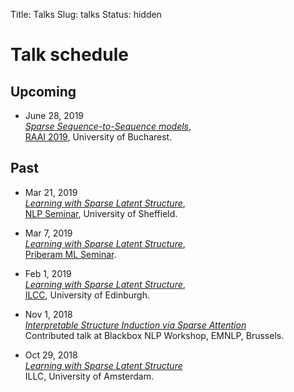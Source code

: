 Title: Talks
Slug: talks
Status: hidden

# Talk schedule

## Upcoming

  - June 28, 2019<br/>
    [*Sparse Sequence-to-Sequence models*](talks/19-sparse-seq.pdf),<br/>
    [RAAI 2019](https://conferences.unibuc.ro/raai2019/),
    University of Bucharest.


## Past

  - Mar 21, 2019<br/>
    [*Learning with Sparse Latent Structure*](talks/19-priberam.pdf),<br/>
    [NLP Seminar](https://www.sheffield.ac.uk/dcs/research/groups/nlp#tab04),
    University of Sheffield.

  - Mar 7, 2019<br/>
  [*Learning with Sparse Latent Structure*](talks/19-priberam.pdf),<br/>
  [Priberam ML Seminar](http://labs.priberam.pt/Academia-Partnerships/Seminars.aspx).

  - Feb 1, 2019<br/>
  [*Learning with Sparse Latent Structure*](talks/19-edinburgh.pdf),<br/>
  [ILCC](http://web.inf.ed.ac.uk/ilcc), University of Edinburgh.
  - Nov 1, 2018<br/>
  [*Interpretable Structure Induction via Sparse Attention*](talks/18-blackbox.pdf)<br/>
  Contributed talk at Blackbox NLP Workshop, EMNLP, Brussels.
  - Oct 29, 2018<br/>
  [*Learning with Sparse Latent Structure*](talks/18-sparsemap-amsterdam.pdf)<br/>
  ILLC, University of Amsterdam.

